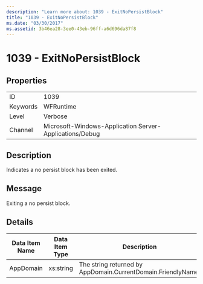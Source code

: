 ```yaml
---
description: "Learn more about: 1039 - ExitNoPersistBlock"
title: "1039 - ExitNoPersistBlock"
ms.date: "03/30/2017"
ms.assetid: 3b46ea28-3ee0-43eb-96ff-a6d696da87f8
---
```

# 1039 - ExitNoPersistBlock

## Properties  
  
|||  
|-|-|  
|ID|1039|  
|Keywords|WFRuntime|  
|Level|Verbose|  
|Channel|Microsoft-Windows-Application Server-Applications/Debug|  
  
## Description  

 Indicates a no persist block has been exited.  
  
## Message  

 Exiting a no persist block.  
  
## Details  
  
|Data Item Name|Data Item Type|Description|  
|--------------------|--------------------|-----------------|  
|AppDomain|xs:string|The string returned by AppDomain.CurrentDomain.FriendlyName.|
